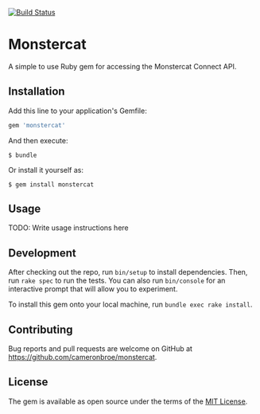 [![Build Status](https://travis-ci.org/cameronbroe/monstercat.svg?branch=master)](https://travis-ci.org/cameronbroe/monstercat)

# Monstercat

A simple to use Ruby gem for accessing the Monstercat Connect API.

## Installation

Add this line to your application's Gemfile:

```ruby
gem 'monstercat'
```

And then execute:

    $ bundle

Or install it yourself as:

    $ gem install monstercat

## Usage

TODO: Write usage instructions here

## Development

After checking out the repo, run `bin/setup` to install dependencies. Then, run `rake spec` to run the tests. You can also run `bin/console` for an interactive prompt that will allow you to experiment.

To install this gem onto your local machine, run `bundle exec rake install`.

## Contributing

Bug reports and pull requests are welcome on GitHub at https://github.com/cameronbroe/monstercat.


## License

The gem is available as open source under the terms of the [MIT License](http://opensource.org/licenses/MIT).

